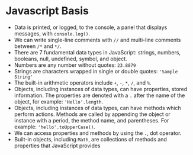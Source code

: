 # Javascript Basis



* Data is printed, or logged, to the console, a panel that displays messages, with `console.log()`.
* We can write single-line comments with `//` and multi-line comments between `/*` and `*/`.
* There are 7 fundamental data types in JavaScript: strings, numbers, booleans, null, undefined, symbol, and object.
* Numbers are any number without quotes: `23.8879`
* Strings are characters wrapped in single or double quotes: `'Sample String'`
* The built-in arithmetic operators include `+`, `-`, `*`, `/`, and `%`.
* Objects, including instances of data types, can have properties, stored information. The properties are denoted with a `.` after the name of the object, for example: `'Hello'.length`.
* Objects, including instances of data types, can have methods which perform actions. Methods are called by appending the object or instance with a period, the method name, and parentheses. For example: `'hello'.toUpperCase()`.
* We can access properties and methods by using the `.`, dot operator.
* Built-in objects, including `Math`, are collections of methods and properties that JavaScript provides

